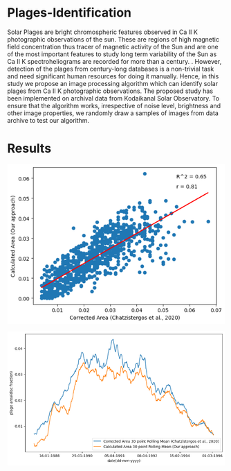 # Plages-Identification

Solar Plages are bright chromospheric features observed in Ca II K photographic observations of the sun. These are regions of high magnetic field concentration thus tracer of magnetic activity of the Sun and are one of the most important features to study long term variability of the Sun as Ca II K spectroheliograms are recorded for more than a century. . However, detection of the plages from century-long databases is a non-trivial task and need significant human resources for doing it manually. Hence, in this study we propose an image processing algorithm which can identify solar plages from Ca II K photographic observations. The proposed study has been implemented on archival data from Kodaikanal Solar Observatory. To ensure that the algorithm works, irrespective of noise level, brightness and other image properties, we randomly draw a samples of images from data archive to test our algorithm.

# Results


![image](./scatter.png)


![image_2](./time_series.png)